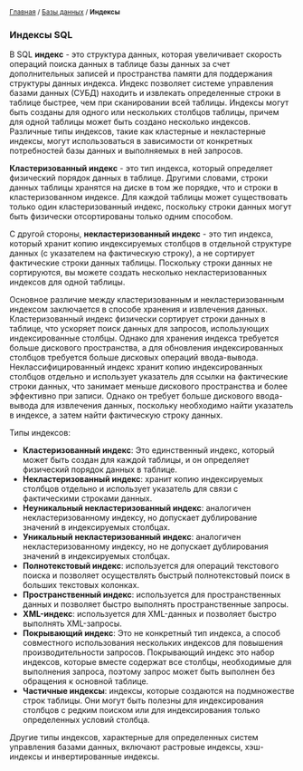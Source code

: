 <sub>[Главная](../../index.md) / [Базы данных](README.md) / **Индексы** </sub>

### **Индексы SQL**

В SQL **индекс** - это структура данных, которая увеличивает скорость операций поиска данных в таблице базы данных за счет дополнительных записей и пространства памяти для поддержания структуры данных индекса. Индекс позволяет системе управления базами данных (СУБД) находить и извлекать определенные строки в таблице быстрее, чем при сканировании всей таблицы. Индексы могут быть созданы для одного или нескольких столбцов таблицы, причем для одной таблицы может быть создано несколько индексов. Различные типы индексов, такие как кластерные и некластерные индексы, могут использоваться в зависимости от конкретных потребностей базы данных и выполняемых в ней запросов.

**Кластеризованный индекс** - это тип индекса, который определяет физический порядок данных в таблице. Другими словами, строки данных таблицы хранятся на диске в том же порядке, что и строки в кластеризованном индексе. Для каждой таблицы может существовать только один кластеризованный индекс, поскольку строки данных могут быть физически отсортированы только одним способом.

С другой стороны, **некластеризованный индекс** - это тип индекса, который хранит копию индексируемых столбцов в отдельной структуре данных (с указателем на фактическую строку), а не сортирует фактические строки данных таблицы. Поскольку строки данных не сортируются, вы можете создать несколько некластеризованных индексов для одной таблицы.

Основное различие между кластеризованным и некластеризованным индексом заключается в способе хранения и извлечения данных. Кластеризованный индекс физически сортирует строки данных в таблице, что ускоряет поиск данных для запросов, использующих индексированные столбцы. Однако для хранения индекса требуется больше дискового пространства, а для обновления индексированных столбцов требуется больше дисковых операций ввода-вывода. Неклассифицированный индекс хранит копию индексированных столбцов отдельно и использует указатель для ссылки на фактические строки данных, что занимает меньше дискового пространства и более эффективно при записи. Однако он требует больше дискового ввода-вывода для извлечения данных, поскольку необходимо найти указатель в индексе, а затем найти фактическую строку данных.

Типы индексов:
- **Кластеризованный индекс**: Это единственный индекс, который может быть создан для каждой таблицы, и он определяет физический порядок данных в таблице.
- **Некластеризованный индекс**: хранит копию индексируемых столбцов отдельно и использует указатель для связи с фактическими строками данных.
- **Неуникальный некластеризованный индекс**: аналогичен некластеризованному индексу, но допускает дублирование значений в индексируемых столбцах.
- **Уникальный некластеризованный индекс**: аналогичен некластеризованному индексу, но не допускает дублирования значений в индексируемых столбцах.
- **Полнотекстовый индекс**: используется для операций текстового поиска и позволяет осуществлять быстрый полнотекстовый поиск в больших текстовых колонках.
- **Пространственный индекс**: используется для пространственных данных и позволяет быстро выполнять пространственные запросы.
- **XML-индекс**: используется для XML-данных и позволяет быстро выполнять XML-запросы.
- **Покрывающий индекс**: Это не конкретный тип индекса, а способ совместного использования нескольких индексов для повышения производительности запросов. Покрывающий индекс это набор индексов, которые вместе содержат все столбцы, необходимые для выполнения запроса, поэтому запрос может быть выполнен без обращения к основной таблице.
- **Частичные индексы**: индексы, которые создаются на подмножестве строк таблицы. Они могут быть полезны для индексирования столбцов с редким поиском или для индексирования только определенных условий столбца.

Другие типы индексов, характерные для определенных систем управления базами данных, включают растровые индексы, хэш-индексы и инвертированные индексы.
